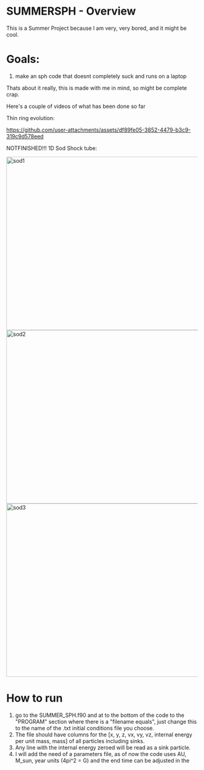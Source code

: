 # SUMMERSPH - Overview

This is a Summer Project because I am very, very bored, and it might be cool.

# Goals:
1. make an sph code that doesnt completely suck and runs on a laptop

Thats about it really, this is made with me in mind, so might be complete crap.



Here's a couple of videos of what has been done so far

Thin ring evolution:

https://github.com/user-attachments/assets/df89fe05-3852-4479-b3c9-319c9d578eed

NOTFINISHED!!!
1D Sod Shock tube:

<img width="578" height="455" alt="sod1" src="https://github.com/user-attachments/assets/a57a495a-29a7-47d2-b21f-798f7c84c0db" />
<img width="578" height="455" alt="sod2" src="https://github.com/user-attachments/assets/db95a8ff-2e0b-45c5-92c1-addce9fcc096" />
<img width="578" height="455" alt="sod3" src="https://github.com/user-attachments/assets/7f953dd7-1015-4f3f-8814-8fb71524dfa5" />





# How to run
1. go to the SUMMER_SPH.f90 and at to the bottom of the code to the "PROGRAM" section where there is a "filename equals",
   just change this to the name of the .txt initial conditions file you choose.
2. The file should have columns for the [x, y, z, vx, vy, vz, internal energy per unit mass, mass] of all particles including sinks.
3. Any line with the internal energy zeroed will be read as a sink particle.
4. I will add the need of a parameters file, as of now the code uses AU, M_sun, year units (4pi^2 = G) and the end time can be adjusted in the 
